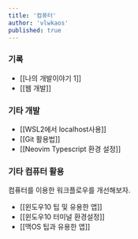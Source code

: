 ```yaml
---
title: '컴퓨터'
author: 'vlwkaos'
published: true
---
```


### 기록

- [[나의 개발이야기 1]]
- [[웹 개발]]

### 기타 개발

- [[WSL2에서 localhost사용]]
- [[Git 활용법]]
- [[Neovim Typescript 환경 설정]]

### 기타 컴퓨터 활용

컴퓨터를 이용한 워크플로우를 개선해보자.

- [[윈도우10 팁 및 유용한 앱]]
- [[윈도우10 터미널 환경설정]]
- [[맥OS 팁과 유용한 앱]]